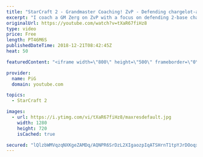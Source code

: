 ```yaml
---
title: "StarCraft 2 - Grandmaster Coaching! ZvP - Defending chargelot-archon timings!"
excerpt: "I coach a GM Zerg on ZvP with a focus on defending 2-base chargelot archon timings off a ling-bane opening. -- Watch live at https://www.twitch.tv/x5_pig"
originalUrl: https://youtube.com/watch?v=tXaR67fiHz8
type: video
price: Free
length: PT46M6S
publishedDateTime: 2018-12-21T08:42:45Z
heat: 50

featuredContent: "<iframe width=\"800\" height=\"500\" frameborder=\"0\" src=\"https://www.youtube.com/embed/tXaR67fiHz8\" allow=\"accelerometer; autoplay; encrypted-media; gyroscope; picture-in-picture\" allowfullscreen></iframe>"

provider:
  name: PiG
  domain: youtube.com

topics:
  - StarCraft 2

images:
  - url: https://i.ytimg.com/vi/tXaR67fiHz8/maxresdefault.jpg
    width: 1280
    height: 720
    isCached: true

secured: "lQlzbWMVqzqNXKgeZAMDq/AQNPR6SrDzL2XIgaozpIqATSHrnT1tpYJrDOoqxLzydVWn0NY8sHfLouRwCjd0+mRKvR0SmxJyknaFqLrbEoh25ASdO+FHj5PVamV1dBfNLc8kOCZjpYnLX2VxKTxSPllm7c/WTfJeOgbeWwdW/2hg8f8IaAd0sL2Uowzow9qfPi+Un1Dsj/Y57nku/ixWBlSBd4y2KrPKrKL6RZVzoTMR62wcMdIRptd0ZqjIgt+AnZvbn7a3XPqwBVvVjg0l4geafv5FST7px1g/s4DVyMV/1pn/YmBX7aeDr68nXgvsT1hII6tvLl1W5mo0mQnF/fnrZh6nAJQWo/8cfWsLWbZgQE381SxV3U97O7C7frOXqwGxE2KD956wZ65vEAdpDkhgp6paUl3rKmj23BkDdMQ=;V/IkbVYnyTSrenPJShV+GA=="
---
```


